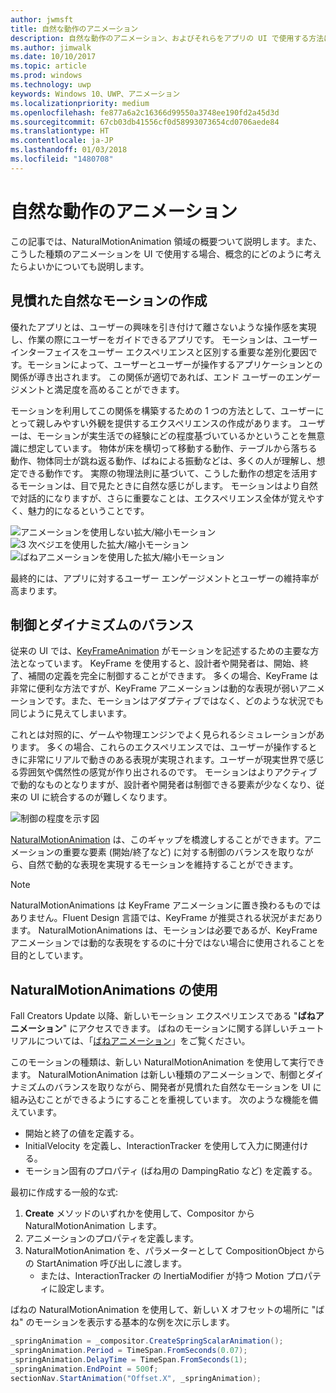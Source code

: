 ```yaml
---
author: jwmsft
title: 自然な動作のアニメーション
description: 自然な動作のアニメーション、およびそれらをアプリの UI で使用する方法について説明します。
ms.author: jimwalk
ms.date: 10/10/2017
ms.topic: article
ms.prod: windows
ms.technology: uwp
keywords: Windows 10、UWP、アニメーション
ms.localizationpriority: medium
ms.openlocfilehash: fe877a6a2c16366d99550a3748ee190fd2a45d3d
ms.sourcegitcommit: 67cb03db41556cf0d58993073654cd0706aede84
ms.translationtype: HT
ms.contentlocale: ja-JP
ms.lasthandoff: 01/03/2018
ms.locfileid: "1480708"
---
```

# <a name="natural-motion-animations"></a>自然な動作のアニメーション

この記事では、NaturalMotionAnimation 領域の概要ついて説明します。また、こうした種類のアニメーションを UI で使用する場合、概念的にどのように考えたらよいかについても説明します。

## <a name="making-motion-feel-familiar-and-natural"></a>見慣れた自然なモーションの作成

優れたアプリとは、ユーザーの興味を引き付けて離さないような操作感を実現し、作業の際にユーザーをガイドできるアプリです。 モーションは、ユーザー インターフェイスをユーザー エクスペリエンスと区別する重要な差別化要因です。モーションによって、ユーザーとユーザーが操作するアプリケーションとの関係が導き出されます。 この関係が適切であれば、エンド ユーザーのエンゲージメントと満足度を高めることができます。

モーションを利用してこの関係を構築するための 1 つの方法として、ユーザーにとって親しみやすい外観を提供するエクスペリエンスの作成があります。 ユーザーは、モーションが実生活での経験にどの程度基づいているかということを無意識に想定しています。 物体が床を横切って移動する動作、テーブルから落ちる動作、物体同士が跳ね返る動作、ばねによる振動などは、多くの人が理解し、想定できる動作です。 実際の物理法則に基づいて、こうした動作の想定を活用するモーションは、目で見たときに自然な感じがします。 モーションはより自然で対話的になりますが、さらに重要なことは、エクスペリエンス全体が覚えやすく、魅力的になるということです。

![アニメーションを使用しない拡大/縮小モーション](images/animation/scale-no-animation.gif)
![3 次ベジエを使用した拡大/縮小モーション](images/animation/scale-cubic-bezier.gif)
![ばねアニメーションを使用した拡大/縮小モーション](images/animation/scale-spring.gif)

最終的には、アプリに対するユーザー エンゲージメントとユーザーの維持率が高まります。

## <a name="balancing-control-and-dynamism"></a>制御とダイナミズムのバランス

従来の UI では、[KeyFrameAnimation](https://docs.microsoft.com/uwp/api/windows.ui.composition.keyframeanimation) がモーションを記述するための主要な方法となっています。 KeyFrame を使用すると、設計者や開発者は、開始、終了、補間の定義を完全に制御することができます。 多くの場合、KeyFrame は非常に便利な方法ですが、KeyFrame アニメーションは動的な表現が弱いアニメーションです。また、モーションはアダプティブではなく、どのような状況でも同じように見えてしまいます。

これとは対照的に、ゲームや物理エンジンでよく見られるシミュレーションがあります。 多くの場合、これらのエクスペリエンスでは、ユーザーが操作するときに非常にリアルで動きのある表現が実現されます。ユーザーが現実世界で感じる雰囲気や偶然性の感覚が作り出されるのです。 モーションはよりアクティブで動的なものとなりますが、設計者や開発者は制御できる要素が少なくなり、従来の UI に統合するのが難しくなります。

![制御の程度を示す図](images/animation/natural-motion-diagram.png)

[NaturalMotionAnimation](https://docs.microsoft.com/uwp/api/windows.ui.composition.naturalmotionanimation) は、このギャップを橋渡しすることができます。アニメーションの重要な要素 (開始/終了など) に対する制御のバランスを取りながら、自然で動的な表現を実現するモーションを維持することができます。

> [!NOTE]
> NaturalMotionAnimations は KeyFrame アニメーションに置き換わるものではありません。Fluent Design 言語では、KeyFrame が推奨される状況がまだあります。 NaturalMotionAnimations は、モーションは必要であるが、KeyFrame アニメーションでは動的な表現をするのに十分ではない場合に使用されることを目的としています。

## <a name="using-naturalmotionanimations"></a>NaturalMotionAnimations の使用

Fall Creators Update 以降、新しいモーション エクスペリエンスである "**ばねアニメーション**" にアクセスできます。 ばねのモーションに関する詳しいチュートリアルについては、「[ばねアニメーション](spring-animations.md)」をご覧ください。

このモーションの種類は、新しい NaturalMotionAnimation を使用して実行できます。 NaturalMotionAnimation は新しい種類のアニメーションで、制御とダイナミズムのバランスを取りながら、開発者が見慣れた自然なモーションを UI に組み込むことができるようにすることを重視しています。 次のような機能を備えています。

- 開始と終了の値を定義する。
- InitialVelocity を定義し、InteractionTracker を使用して入力に関連付ける。
- モーション固有のプロパティ (ばね用の DampingRatio など) を定義する。

最初に作成する一般的な式:

1. **Create** メソッドのいずれかを使用して、Compositor から NaturalMotionAnimation します。
1. アニメーションのプロパティを定義します。
1. NaturalMotionAnimation を、パラメーターとして CompositionObject からの StartAnimation 呼び出しに渡します。
    - または、InteractionTracker の InertiaModifier が持つ Motion プロパティに設定します。

ばねの NaturalMotionAnimation を使用して、新しい X オフセットの場所に "ばね" のモーションを表示する基本的な例を次に示します。

```csharp
_springAnimation = _compositor.CreateSpringScalarAnimation();
_springAnimation.Period = TimeSpan.FromSeconds(0.07);
_springAnimation.DelayTime = TimeSpan.FromSeconds(1);
_springAnimation.EndPoint = 500f;
sectionNav.StartAnimation("Offset.X", _springAnimation);
```
